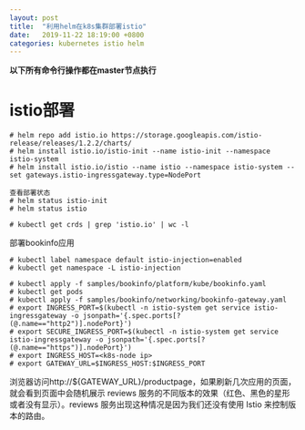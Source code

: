 ```yaml
---
layout: post
title:  "利用helm在k8s集群部署istio"
date:   2019-11-22 18:19:00 +0800
categories: kubernetes istio helm
---
```


**以下所有命令行操作都在master节点执行**

# istio部署
```
# helm repo add istio.io https://storage.googleapis.com/istio-release/releases/1.2.2/charts/
# helm install istio.io/istio-init --name istio-init --namespace istio-system
# helm install istio.io/istio --name istio --namespace istio-system --set gateways.istio-ingressgateway.type=NodePort

查看部署状态
# helm status istio-init
# helm status istio

# kubectl get crds | grep 'istio.io' | wc -l

```

部署bookinfo应用
```
# kubectl label namespace default istio-injection=enabled
# kubectl get namespace -L istio-injection

# kubectl apply -f samples/bookinfo/platform/kube/bookinfo.yaml
# kubectl get pods
# kubectl apply -f samples/bookinfo/networking/bookinfo-gateway.yaml
# export INGRESS_PORT=$(kubectl -n istio-system get service istio-ingressgateway -o jsonpath='{.spec.ports[?(@.name=="http2")].nodePort}')
# export SECURE_INGRESS_PORT=$(kubectl -n istio-system get service istio-ingressgateway -o jsonpath='{.spec.ports[?(@.name=="https")].nodePort}')
# export INGRESS_HOST=<k8s-node ip>
# export GATEWAY_URL=$INGRESS_HOST:$INGRESS_PORT

```
浏览器访问http://${GATEWAY_URL}/productpage，如果刷新几次应用的页面，就会看到页面中会随机展示 reviews 服务的不同版本的效果（红色、黑色的星形或者没有显示）。reviews 服务出现这种情况是因为我们还没有使用 Istio 来控制版本的路由。
